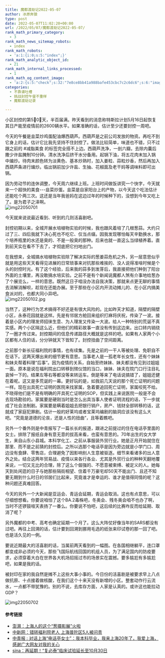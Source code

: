 ```yaml
---
title: 魔都渡劫记2022-05-07
author: 冰原奔狼
type: post
date: 2022-05-07T11:02:20+00:00
url: /2022/05/07/魔都渡劫记2022-05-07/
rank_math_primary_category:
  - 3
rank_math_news_sitemap_robots:
  - index
rank_math_robots:
  - 'a:1:{i:0;s:5:"index";}'
rank_math_analytic_object_id:
  - 21
rank_math_internal_links_processed:
  - 1
rank_math_og_content_image:
  - 'a:2:{s:5:"check";s:32:"7e8ce8bb41a988bafe453cbc7c2c6dc6";s:6:"images";a:0:{}}'
categories:
  - 不靠谱吐槽
  - 挑战封控午餐不重样
  - 魔都渡劫记录

---
```

小区封控的第5⃣️0⃣️天，半百届满。昨天看到的消息称特斯拉计划5月16日起恢复其日产能至疫情前的2600辆水平。如果准确的话，估计至少还要封控一周吧。

今天的午餐是韭菜炒鸡蛋配油爆西葫芦。西葫芦是之前公司发放的物资。再吃不到它身上的话，估计它比我先坚持不住封控了。做法比较简单，味道也不错，只不过跟之前的 #减脂美食 的标签完全搭不上边。西葫芦洗净，一剖六瓣。去除内囊后撒少许盐腌制10分钟。清水洗净后挤干水分备用。起锅下油，将五花肉末加入锅中煸炒。待肉末颜色转为淡黄色、基本炒熟时，加入姜粒、蒜粒炒香，然后再加入西葫芦条进行煸炒。临出锅前加少许盐、生抽、花椒面及老干妈等调味料即可出锅。

因为劳动节的连休调整，今天周六继续上班。上班时间做饭讲究一个快字，今天就来一个超快的美食\---韭菜炒蛋。韭菜是自家阳台上的产物，以今天这个吃法估计还能吃个两三次。这还是当年我爸妈在这边过年的时候种下的，没想到今年又吃上了。是为君子之泽啊。  
<img decoding="async" src="https://i0.wp.com/s2.loli.net/2022/05/07/hpe4XLRf8TSPNO9.jpg?w=640&#038;ssl=1" alt="img22050701" data-recalc-dims="1" /> 

今天就来说说最近看到、听到的几则活喜剧吧。

封控初期以来，全城开展水培植物实验的时候，我也跟风着培了几根葱蒜。大约只过了三、四后我就下决心死也不吃它、仅当点缀。因我发现哪怕每天辛勤换水，那个培养瓶里的水还是臭的、不是一般臭的那种。后来也就一直这么当绿植养着。直到前天实在看不下去了，才彻底把它扫地出门。

在我想来，全城搞水培植物实验除了解决实际的葱姜蒜危机之外，另一层意思似乎就是用这些天天看得见进展的日常琐事来对抗那些难挨的、没人说得准啥时候是个头的封控时光。有了这个经验，后来我的蒜多到发芽后，我直接把他们种到了阳台外面的土壤里，再没敢搞水培实验。之前不是有个新闻说魔都人煞有介事地给葱办了个展览么，一样的意思。既然这日子咱没办法自我决策，那就来点更无聊的事情去消解消解呗，趁现在还能办展。至于那些在小区内开流动摊儿的、在小区内搞美食派对的，也都大同小异吧。  
<img decoding="async" src="https://i0.wp.com/s2.loli.net/2022/05/01/KqYwNRVBaD1yZdC.jpg?w=640&#038;ssl=1" alt="img22050102.jpg" data-recalc-dims="1" /> 

当然了，这种行为艺术搞得不好还是有很大风险的。比如昨天才知道，隔壁的隔壁小区，永泰花园就是这样。先是有邻居方舱回来组织打麻将庆祝，传染了一波。接着是小区内的理发师招徕生意、为人理发又传染一大波。给人一种特别的荒诞不真实感。两个小区隔这么近，但他们的精彩故事一直没有传到这边来。出口转内销绕了一圈才传过来。封控期间的信息传递路径大概就是这样的吧。如果有人家两个小区都有人住的话，分分钟就天下皆知了。封控扭曲了空间距离。

之前那个新长征福利院的事情，也有续集。先是之前的一干人等被处理、免职自不在话下。这两天爆出来的细节更有意思。当事老人是一孤老年长女性，还有个妹妹和妹夫帮着料理“后事”。因为疫情的关系，自始至终妹妹、妹夫都没有见到过姐姐一面。原本是说在福利院出口转移到殡仪馆的当口，妹妹、妹夫在院门口行注目礼哀悼一下的。结果左等右等都没等来转运车。倒是等来了电话说搞错了，姐姐还健在着呢。这又是多荒诞的一幕。更好玩的是，如我前几天说的那个死亡证明的问题一样。现在出具死亡证明的医院来找家属，急着要追回死亡证明，家属咬死不给。不晓得他们是不是有明确的开具死亡证明的SOP，但实践上来说医院一般是不会去现场勘验的。家属要是硬刚当时是怎么出具当事人使者证明流程的话，下一步就成了社会法制剧。家属要是瞒着姐姐去把银行销户，房产、钱财全部转移的话，这就成了家庭犯罪剧。估计一般的好莱坞或者宝莱坞编剧的脑洞应该没有这么大吧。“究竟是道德的沦丧，还是人性的扭曲”，且等着瞧吧。

另外一个番外则是中青报写了一篇长长的报道，跟进之前提过的住在电话亭里面的女士。排除了报纸自身有意无意的拔高来看，也蛮有意思的。70年出生的女大学生，来自山东小县城。本科学化工、之前从事服装外贸行业。她是正月开始就住在那里、而不是之前猜的封控后。之所以选那个电话亭是因为旁边就是小学门口、周边没有食肆、零售店，合理避免了因影响别人生意被驱逐。细节来看诸多的出人意外之处。结合这两年贸易战、疫情以来各行各业、尤其是外贸行业的种种天翻地覆来说，一切又无比的合理，除了这么个倔强的、不愿意被束缚、被定义的人。她每天到处闲逛的日子与她那些隔街相望、住着千万豪宅却50天不能出门、且还不知要无期到什么时日的邻居们比起来，究竟谁才是幸运的、谁才是值得同情的呢？这种问题还真难回答。

今天的另外一个大新闻是亚运会、青运会延期，青运会取消。这也有点意思，可以仔细想想看。你要说咱怕了这个BA.2毒株吧，冬奥会、残冬奥会咱不也办了啊，当时不还锣鼓喧天表扬了一番么。你要说不怕吧，这后续的比赛咋反而给延期、取消了呢？

另外魔都的中考、高考也确定延期一个月了。这么大阵仗好像当年的SARS都没有过吧。再往上回溯的话，估计要到回溯到挪用毛选的纸张来印试卷的那一回了吧。也是活久见的一例。

要说近期最大的活喜剧的话，当属前两天看到的一幅图。在各国相继躺平，连口罩都变成非必须的今天，那些飞国际航线回国的机组人员，为了满足国内的防疫要求，必须穿着大白在世界各大机场招摇过市的场景实在震撼。要多尴尬有多尴尬吧，如果是我的话。

被封印在家的我自然是摊不上这些大事小事的。今日份的活喜剧是被要求早上八点做抗原、十点接着做核酸，在我们这个十来天没有新增的小区。整套动作行云流水，一点都不带犹豫的。别的不说，去库存方面，人家是认真的。或许这也能拉动GDP？

<img decoding="async" src="https://i0.wp.com/s2.loli.net/2022/05/07/hgilvsnyAUSH8IM.jpg?w=640&#038;ssl=1" alt="img22050702" data-recalc-dims="1" /> 

#### 参考链接

  * [澎湃：上海人的这个“葱摄影展”火啦][1]
  * [中新网：错转福利院老人 上海普陀区5人被问责][2]
  * [中青报 : 对话上海“电话亭女士”：我本科毕业，我来上海20年了，我爱上海，感谢广大网友对我的关心][3]
  * [sina：再延期！“复必泰”临床试验延长至10月30日][4]

 [1]: https://www.thepaper.cn/newsDetail_forward_17834400
 [2]: https://www.chinanews.com.cn/sh/2022/05-02/9745152.shtml
 [3]: https://www.163.com/dy/article/H6HL505V0514CDBK.html
 [4]: https://finance.sina.com.cn/china/gncj/2022-05-07/doc-imcwipii8513673.shtml?finpagefr=p_111